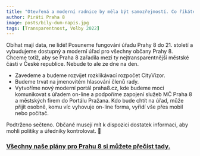 ```yaml
---
title: "Otevřená a moderní radnice by měla být samozřejmostí. Co říkáte?"
author: Piráti Praha 8
image: posts/bily-dum-napis.jpg
tags: [Transparentnost, Volby 2022]
---
```


Obíhat mají data, ne lidé! Posuneme fungování úřadu Prahy 8 do 21. století a vybudujeme dostupný a moderní úřad pro všechny občany Prahy 8. Chceme totiž, aby se Praha 8 zařadila mezi ty nejtransparentnější městské části v České republice. Nebude to ale ze dne na den. 

- Zavedeme a budeme rozvíjet rozklikávací rozpočet CityVizor. 
- Budeme trvat na jmenovitém hlasování členů rady. 
- Vytvoříme nový moderní portál praha8.cz, kde budeme moci komunikovat s úřadem on-line a podpoříme zapojení služeb MČ Praha 8 a městských firem do Portálu Pražana.  Kdo bude chtít na úřad, může přijít osobně, komu víc vyhovuje on-line forma, vyřídí vše přes mobil nebo počítač.

Podtrženo sečteno. Občané musejí mít k dispozici dostatek informací, aby mohli politiky a úředníky kontrolovat. 🙂

### [Všechny naše plány pro Prahu 8 si můžete přečíst tady.](https://praha8.pirati.cz/volby/2022-komunalni.html?pohled=program)
